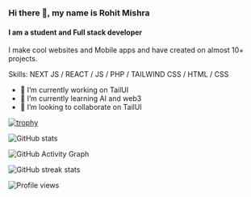 ### Hi there 👋, my name is Rohit Mishra
#### I am a student and Full stack developer
<!-- ![I am a student and Full stack developer](https://arturssmirnovs.github.io/github-profile-readme-generator/images/banner.png) -->

I make cool websites and Mobile apps and have created on almost 10+ projects.

Skills: NEXT JS / REACT / JS / PHP / TAILWIND CSS / HTML / CSS

- 🔭 I’m currently working on TailUI 
- 🌱 I’m currently learning AI and web3 
- 👯 I’m looking to collaborate on TailUI 


<!-- [<img src='https://cdn.jsdelivr.net/npm/simple-icons@3.0.1/icons/github.svg' alt='github' height='40'>](https://github.com/rohitmisraa)  [<img src='https://cdn.jsdelivr.net/npm/simple-icons@3.0.1/icons/hashnode.svg' alt='dev' height='40'>](rohitmishra)  [<img src='https://cdn.jsdelivr.net/npm/simple-icons@3.0.1/icons/twitter.svg' alt='twitter' height='40'>](https://twitter.com/rohit_mishra__)  [<img src='https://cdn.jsdelivr.net/npm/simple-icons@3.0.1/icons/icloud.svg' alt='website' height='40'>](ekzamer.com)   -->

[![trophy](https://github-profile-trophy.vercel.app/?username=rohitmisraa)](https://github.com/ryo-ma/github-profile-trophy)

<!-- [![Top Langs](https://github-readme-stats.vercel.app/api/top-langs/?username=rohitmisraa)](https://github.com/anuraghazra/github-readme-stats) -->

![GitHub stats](https://github-readme-stats.vercel.app/api?username=rohitmisraa&show_icons=true&count_private=true)  

![GitHub Activity Graph](https://activity-graph.herokuapp.com/graph?username=rohitmisraa)  

![GitHub streak stats](https://github-readme-streak-stats.herokuapp.com/?user=rohitmisraa)  

![Profile views](https://gpvc.arturio.dev/rohitmisraa)  
